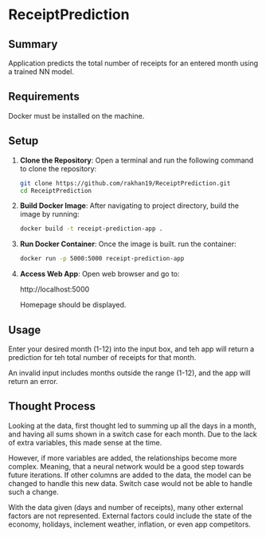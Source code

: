 # ReceiptPrediction

## Summary

Application predicts the total number of receipts for an entered month using a trained NN model.

## Requirements

Docker must be installed on the machine.

## Setup

1. **Clone the Repository**:
   Open a terminal and run the following command to clone the repository:

   ```bash
   git clone https://github.com/rakhan19/ReceiptPrediction.git
   cd ReceiptPrediction

2. **Build Docker Image**:
    After navigating to project directory, build the image by running: 

    ```bash
    docker build -t receipt-prediction-app .

3. **Run Docker Container**:
    Once the image is built. run the container:

    ```bash
    docker run -p 5000:5000 receipt-prediction-app

4. **Access Web App**:
    Open web browser and go to:

    http://localhost:5000

    Homepage should be displayed.

## Usage

Enter your desired month (1-12) into the input box, and teh app will return a prediction for teh total number of receipts for that month.

An invalid input includes months outside the range (1-12), and the app will return an error.

## Thought Process

Looking at the data, first thought led to summing up all the days in a month, and having all sums shown in a switch case for each month. Due to the lack of extra variables, this made sense at the time.

However, if more variables are added, the relationships become more complex. Meaning, that a neural network would be a good step towards future iterations. If other columns are added to the data, the model can be changed to handle this new data. Switch case would not be able to handle such a change. 

With the data given (days and number of receipts), many other external factors are not represented. External factors could include the state of the economy, holidays, inclement weather, inflation, or even app competitors.

